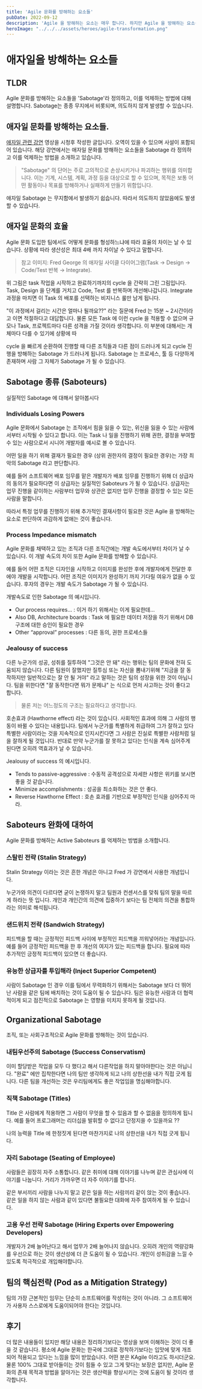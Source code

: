 ```yaml
---
title: 'Agile 문화를 방해하는 요소들'
pubDate: 2022-09-12
description: 'Agile 을 방해하는 요소는 매우 합니다. 하지만 Agile 을 방해하는 요소를 인정함으로 이를 억제할 수 있습니다.'
heroImage: "../../../assets/heroes/agile-transformation.png"
---
```


# 애자일을 방해하는 요소들

## TLDR

Agile 문화를 방해하는 요소들을 'Sabotage'라 정의하고, 이를 억제하는 방법에 대해 설명합니다. Sabotage는 종종 무지에서 비롯되며, 의도하지 않게 발생할 수 있습니다.

## 애자일 문화를 방해하는 요소들.

[애자일 관련 강연](https://www.youtube.com/watch?v=3cDpLVuQXEo&t) 영상을 시청후 작성한 글입니다. 오역이 있을 수 있으며 사설이 포함되어 있습니다.
해당 강연에서는 애자일 문화를 방해하는 요소들을 Sabotage 라 정의하고 이를 억제하는 방법을 소개하고 있습니다.

> "Sabotage" 의 단어는 주로 고의적으로 손상시키거나 파괴하는 행위를 의미합니다. 이는 기계, 시스템, 계획, 과정 등을 대상으로 할 수 있으며, 목적은 보통 어떤 활동이나 목표를 방해하거나 실패하게 만들기 위함입니다.

애자일 Sabotage 는 무지함에서 발생하기 쉽습니다. 따라서 의도하지 않았음에도 발생할 수 있습니다.

## 애자일 문화의 효율

Agile 문화 도입한 팀에서도 어떻게 문화를 형성하느냐에 따라 효율의 차이는 날 수 있습니다. 상황에 따라 생산성은 최대 4배 까지 차이날 수 있다고 말합니다.

> 참고 이미지: Fred George 의 애자일 사이클 다이어그램(Task → Design → Code/Test 반복 → Integrate).

위 그림은 task 작업을 시작하고 완료하기까지의 cycle 을 간략히 그린 그림입니다.
Task, Design 을 단계를 거치고 Code, Test 를 반복하며 개선해나갑니다.
Integrate 과정을 마치면 이 Task 의 배포를 선택하는 비지니스 룰만 남게 됩니다.

"이 과정에서 걸리는 시간은 얼마나 될까요??" 라는 질문에 Fred 는 15분 ~ 2시간이라고 이면 적절하다고 대답합니다.
물론 모든 Task 에 이런 cycle 을 적용할 수 없으며 규모나 Task, 프로젝트마다 다른 성격을 가질 것이라 생각합니다. 이 부분에 대해서는 개체마다 다를 수 있기에 상황에 따

cycle 을 빠르게 순환하여 진행할 때 다른 조직들과 다른 점이 드러나게 되고 cycle 진행을 방해하는 Sabotage 가 드러나게 됩니다.
Sabotage 는 프로세스, 툴 등 다양하게 존재하며 사람 그 자체가 Sabotage 가 될 수 있습니다.

## Sabotage 종류 (Saboteurs)

실질적인 Sabotage 에 대해서 알아봅시다

### Individuals Losing Powers

Agile 문화에서 Sabotage 는 조직에서 힘을 잃을 수 있는, 위신을 잃을 수 있는 사람에서부터 시작될 수 있다고 합니다.
이는 Task 나 일을 진행하기 위해 권한, 결정을 부여할 수 있는 사람으로서 시니어 개발자를 예시로 볼 수 있습니다.

어떤 일을 하기 위해 결재가 필요한 경우 (상위 권한자의 결정이 필요한 경우)는 가장 최악의 Sabotage 라고 판단합니다.

예를 들어 소프트웨어 배포 임무를 맡은 개발자가 배포 임무를 진행하기 위해 더 상급자의 동의가 필요하다면 이 상급자는 실질적인 Saboteurs 가 될 수 있습니다.
상급자는 업무 진행을 같이하는 사람부터 업무와 상관은 없지만 업무 진행을 결정할 수 있는 모든 사람을 말합니다.

따라서 특정 업무를 진행하기 위해 추가적인 결재사항이 필요한 것은 Agile 을 방해하는 요소로 판단하여 과감하게 없애는 것이 좋습니다.

### Process Impedance mismatch

Agile 문화를 채택하고 있는 조직과 다른 조직간에는 개발 속도에서부터 차이가 날 수 있습니다. 이 개발 속도의 차이 또한 Agile 문화를 방해할 수 있습니다.

예를 들어 어떤 조직은 디자인을 시작하고 이미지를 완성한 후에 개발자에게 전달한 후에야 개발을 시작합니다. 어떤 조직은 이미지가 완성하기 까지 기다릴 여유가 없을 수 있습니다.
후자의 경우는 개발 속도가 Sabotage 가 될 수 있습니다.

개발속도로 인한 Sabotage 의 예시입니다.

- Our process requires… : 이거 하기 위해서는 이게 필요한데...
- Also DB, Architecture boards : Task 에 필요한 데이터 저장을 하기 위해서 DB 구조에 대한 승인이 필요한 경우
- Other “approval” processes : 다른 동의, 권한 프로세스들

### Jealousy of success

다른 누군가의 성공, 성취를 질투하여 "그것은 안 돼" 라는 행위는 팀의 문화에 전혀 도움되지 않습니다.
다른 팀원이 잘했지만 질투심 또는 자신을 뽐내기위해 "지금을 잘 동작하지만 일반적으로는 잘 안 될 거야" 라고 말하는 것은 팀의 성장을 위한 것이 아닙니다.
팀을 위한다면 "잘 동작한다면 뭐가 문제냐" 는 식으로 먼저 사고하는 것이 좋다고 합니다.

> 물론 저는 어느정도의 구조는 필요하다고 생각합니다.

호손효과 (Hawthorne effect) 라는 것이 있습니다. 사회적인 효과에 의해 그 사람의 행동이 바뀔 수 있다는 내용입니다.
팀에서 누군가를 특별하게 취급하여 그가 잘하고 있다 특별한 사람이라는 것을 지속적으로 인지시킨다면 그 사람은 진실로 특별한 사람처럼 일을 잘하게 될 것입니다.
반대로 만약 누군가를 잘 못하고 있다는 인식을 계속 심어주게 된다면 오히려 역효과가 날 수 있습니다.

Jealousy of success 의 예시입니다.

- Tends to passive-aggressive : 수동적 공격성으로 자세한 사항은 위키를 보시면 좋을 것 같습니다.
- Minimize accomplishments : 성공을 최소화하는 것은 안 좋다.
- Reverse Hawthorne Effect : 호손 효과를 기반으로 부정적인 인식을 심어주지 마라.

## Saboteurs 완화에 대하여

Agile 문화를 방해하는 Active Saboteurs 를 억제하는 방법을 소개합니다.

### 스탈린 전략 (Stalin Strategy)

Stalin Strategy 이라는 것은 흔한 개념은 아니고 Fred 가 강연에서 사용한 개념입니다.

누군가와 의견이 다르다면 굳이 논쟁하지 말고 팀원과 컨센서스를 맞춰 팀의 말을 따르게 하라는 뜻 입니다.
개인과 개인간의 의견에 집중하기 보다는 팀 전체의 의견을 통합하라는 의미로 해석됩니다.

### 샌드위치 전략 (Sandwich Strategy)

피드백을 할 때는 긍정적인 피드백 사이에 부정적인 피드백을 끼워넣어라는 개념입니다.
예를 들어 긍정적인 피드백을 한 후 개선의 여지가 있는 피드백을 합니다. 필요에 따라 추가적인 긍정적 피드백이 있으면 더 좋습니다.

### 유능한 상급자를 투입해라 (Inject Superior Competent)

사람이 Sabotage 인 경우 이를 팀에서 무력화하기 위해서는 Sabotage 보다 더 뛰어난 사람을 같은 팀에 배치하는 것이 도움이 될 수 있습니다.
팀은 유능한 사람과 더 협력적이게 되고 점진적으로 Sabotage 는 영향을 미치지 못하게 될 것압니다.


## Organizational Sabotage

조직, 또는 사회구조적으로 Agile 문화를 방해하는 것이 있습니다.

### 내팀우선주의 Sabotage (Success Conservatism)

이미 할당받은 작업을 모두 다 했다고 해서 다른작업을 하지 말아야한다는 것은 아닙니다. "완료" 에만 집착한다면
나의 팀만 생각하게 되고 나의 상한선을 내가 직접 긋게 됩니다. 다른 팀을 개선하는 것은 우리팀에게도 좋은 작업임을 명심해야합니다.

### 직책 Sabotage (Titles)

Title 은 사람에게 적용하면 그 사람이 무엇을 할 수 있음과 할 수 없음을 정의하게 됩니다.
예를 들어 프로그래머는 리더십을 발휘할 수 없다고 단정지을 수 있을까요 ??

나의 능력을 Title 에 한정짓게 된다면 마찬가지로 나의 상한선을 내가 직접 긋게 됩니다.

### 자리 Sabotage (Seating of Employee)

사람들은 굉장히 자주 소통합니다. 같은 취미에 대해 이야기를 나누며 같은 관심사에 이야기를 나눕니다. 거리가 가까우면 더 자주 이야기를 합니다.

같은 부서끼리 사람을 나누지 말고 같은 일을 하는 사람끼리 같이 앉는 것이 좋습니다.
같은 일을 하지 않는 사람과 같이 있다면 불필요한 대화에 자주 참여하게 될 수 있습니다.

### 고용 우선 전략 Sabotage (Hiring Experts over Empowering Developers)

개발자가 2배 늘어난다고 해서 업무가 2배 늘어나지 않습니다. 오히려 개인의 역량강화를 우선으로 하는 것이 생산성에 더 큰 도움이 될 수 있습니다.
개인이 성취감을 느낄 수 있도록 적극적으로 개입해야합니다.

## 팀의 핵심전략 (Pod as a Mitigation Strategy)

팀의 가장 근본적인 임무는 단순히 소프트웨어를 작성하는 것이 아니라. 그 소프트웨어가 사용자 스스로에게 도움이되어야 한다는 것입니다.

## 후기

더 많은 내용들이 있지만 해당 내용은 정리하기보다는 영상을 보며 이해하는 것이 더 좋을 것 같습니다.
평소에 Agile 문화는 한국에 그대로 정착하기보다는 입맛에 맞게 개조되어 적용되고 있다는 느낌을 많이 받았습니다. 어떤 분은 KAgile 이라고도 하시더군요.
물론 100% 그대로 받아들이는 것이 힘들 수 있고 그게 맞다는 보장은 없지만, Agile 문화의 존재 목적과 방법을 알아가는 것은 생산력을 향상시키는 것에 도움이 될 것이라 생각합니다.
